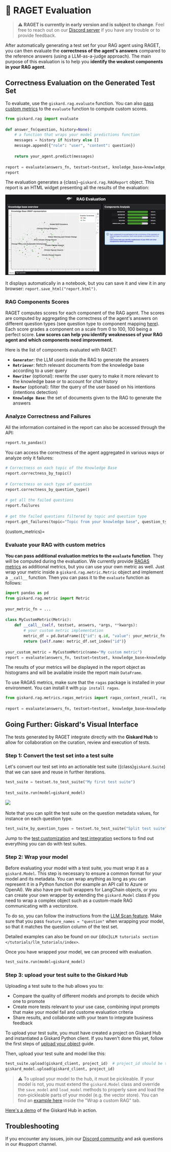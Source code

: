 # 🥇 RAGET Evaluation

> ⚠️ **RAGET is currently in early version and is subject to change**. Feel free to reach out on our [Discord server](https://discord.gg/fkv7CAr3FE) if you have any trouble or to provide feedback.


After automatically generating a test set for your RAG agent using RAGET, you can then evaluate the **correctness 
of the agent's answers** compared to the reference answers (using a LLM-as-a-judge approach). The main purpose
of this evaluation is to help you **identify the weakest components in your RAG agent**.



## Correctness Evaluation on the Generated Test Set

To evaluate, use the `giskard.rag.evaluate` function. You can also [pass custom metrics](custom_metrics) to the 
`evaluate` function to compute custom scores.

```python
from giskard.rag import evaluate

def answer_fn(question, history=None):
    # a function that wraps your model predictions function
    messages = history if history else []
    message.append({"role": "user", "content": question})

    return your_agent.predict(messages)

report = evaluate(answers_fn, testset=testset, knoledge_base=knowledge_base)
report
```

The evaluation generates a {class}`~giskard.rag.RAGReport` object. This report is an HTML widget presenting all the 
results of the evaluation:

![image](../../../_static/rag_report.png)

It displays automatically in a notebook, but you can save it and view it in any browser: 
`report.save_html("report.html")`.

### RAG Components Scores
RAGET computes scores for each component of the RAG agent. The scores are computed by aggregating the correctness 
of the agent's answers on different question types (see question type to component mapping [here](q_types)). 
Each score grades a component on a scale from 0 to 100, 100 being a perfect score. **Low scores can help you identify 
weaknesses of your RAG agent and which components need improvement.**

Here is the list of components evaluated with RAGET:
- **`Generator`**: the LLM used inside the RAG to generate the answers
- **`Retriever`**: fetch relevant documents from the knowledge base according to a user query
- **`Rewriter`** (optional): rewrite the user query to make it more relevant to the knowledge base or to account for chat history
- **`Router`** (optional): filter the query of the user based on his intentions (intentions detection)
- **`Knowledge Base`**: the set of documents given to the RAG to generate the answers


### Analyze Correctness and Failures
All the information contained in the report can also be accessed through the API:
    
```python
report.to_pandas()
```

You can access the correctness of the agent aggregated in various ways or analyze only it failures: 

```python
# Correctness on each topic of the Knowledge Base
report.correctness_by_topic()

# Correctness on each type of question
report.correctness_by_question_type()

# get all the failed questions
report.failures

# get the failed questions filtered by topic and question type
report.get_failures(topic="Topic from your knowledge base", question_type="simple")
```


(custom_metrics)=
### Evaluate your RAG with custom metrics
**You can pass additional evaluation metrics to the `evaluate` function**. They will be computed during the evaluation. 
We currently provide [RAGAS metrics](https://docs.ragas.io/en/latest/concepts/metrics/index.html) as additional metrics, 
but you can use your own metric as well. Just wrap your metric inside a `giskard.rag.metric.Metric` object and 
implement a `__call__` function. Then you can pass it to the `evaluate` function as follows: 

```python
import pandas as pd
from giskard.rag.metric import Metric

your_metric_fn = ...

class MyCustomMetric(Metric):
    def __call__(self, testset, answers, *args, **kwargs):
        # your custom metric implementation
        metric_df = pd.DataFrame([{"id": q.id, "value": your_metric_fn(q, a)} for q, a in zip(testset.itertuples(), answers)])
        return {self.name: metric_df.set_index("id")}

your_custom_metric = MyCustomMetric(name="My custom metric")
report = evaluate(answers_fn, testset=testset, knowledge_base=knowledge_base, additional_metrics=[your_custom_metric])
```

The results of your metrics will be displayed in the report object as histograms and will be available inside the report main `DataFrame`. 

To use RAGAS metrics, make sure that the `ragas` package is installed in your environment. You can install it with `pip install ragas`.

```python
from giskard.rag.metrics.ragas_metrics import ragas_context_recall, ragas_faithfulness

report = evaluate(answers_fn, testset=testset, knowledge_base=knowledge_base, additional_metrics=[ragas_context_recall, ragas_faithfulness])
```

## Going Further: Giskard's Visual Interface 

The tests generated by RAGET integrate directly with the **Giskard Hub** to allow for collaboration on the curation, 
review and execution of tests.

### Step 1: Convert the test set into a test suite
Let's convert our test set into an actionable test suite ({class}`giskard.Suite`) that we can save and reuse in further iterations.

```python
test_suite = testset.to_test_suite("My first test suite")

test_suite.run(model=giskard_model)
```

![](./test_suite_widget.png)


Note that you can split the test suite on the question metadata values, for instance on each question type. 

```python
test_suite_by_question_types = testset.to_test_suite("Split test suite", slicing_metadata=["question_type"])
```

Jump to the [test customization](https://docs.giskard.ai/en/latest/open_source/customize_tests/index.html) and [test integration](https://docs.giskard.ai/en/latest/open_source/integrate_tests/index.html) sections to find out everything you can do with test suites.

### Step 2: Wrap your model
Before evaluating your model with a test suite, you must wrap it as a `giskard.Model`. This step is necessary to ensure a common format for your model and its metadata. You can wrap anything as long as you can represent it in a Python function (for example an API call to Azure or OpenAI). We also have pre-built wrappers for LangChain objects, or you can create your own wrapper by extending the `giskard.Model` class if you need to wrap a complex object such as a custom-made RAG communicating with a vectorstore.

To do so, you can follow the instructions from the [LLM Scan feature](../scan/scan_llm/index.md#step-1-wrap-your-model). Make sure that you pass `feature_names = "question"` when wrapping your model, so that it matches the question column of the test set.

Detailed examples can also be found on our {doc}`LLM tutorials section </tutorials/llm_tutorials/index>`.

Once you have wrapped your model, we can proceed with evaluation.

```python
test_suite.run(model=giskard_model)
```

### Step 3: upload your test suite to the Giskard Hub

Uploading a test suite to the hub allows you to:
* Compare the quality of different models and prompts to decide which one to promote
* Create more tests relevant to your use case, combining input prompts that make your model fail and custome evaluation criteria
* Share results, and collaborate with your team to integrate business feedback

To upload your test suite, you must have created a project on Giskard Hub and instantiated a Giskard Python client. If you haven't done this yet, follow the first steps of [upload your object](https://docs.giskard.ai/en/latest/giskard_hub/upload/index.html#upload-your-object) guide. 

Then, upload your test suite and model like this:
```python
test_suite.upload(giskard_client, project_id)  # project_id should be the id of the Giskard project in which you want to upload your suite
giskard_model.upload(giskard_client, project_id)
```

> ⚠️ To upload your model to the hub, it must be pickleable. If your model is not, you must extend the `giskard.Model` class and override the `save_model` and `load_model` methods to properly save and load the non-pickleable parts of your model (e.g. the vector store). You can find an [example here](../scan/scan_llm/index.md#step-1-wrap-your-model) inside the "Wrap a custom RAG" tab.

[Here's a demo](https://huggingface.co/spaces/giskardai/giskard) of the Giskard Hub in action.



## Troubleshooting
If you encounter any issues, join our [Discord community](https://discord.gg/fkv7CAr3FE) and ask questions in our #support channel.